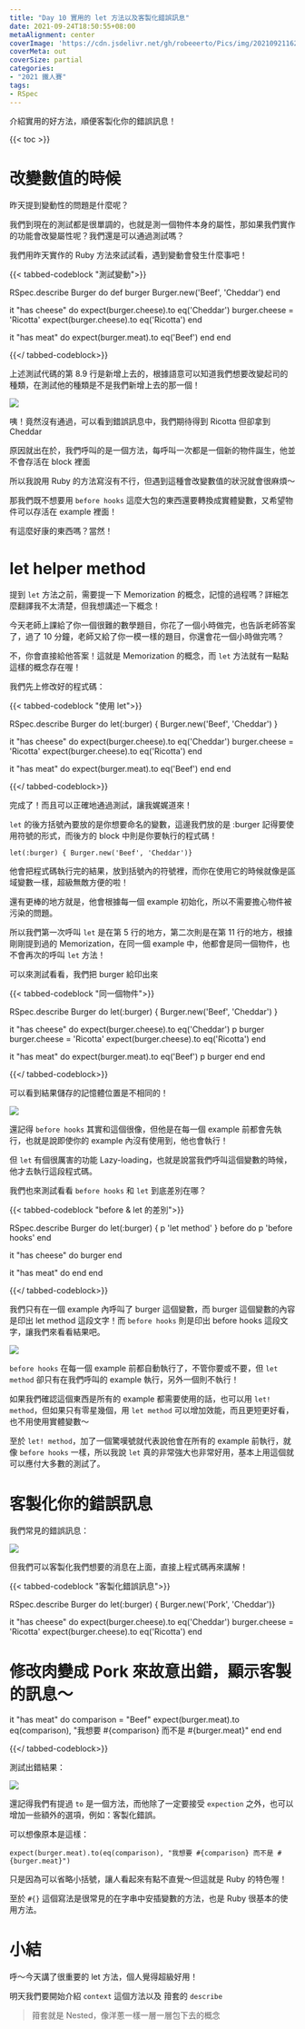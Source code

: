 ```yaml
---
title: "Day 10 實用的 let 方法以及客製化錯誤訊息"
date: 2021-09-24T18:50:55+08:00
metaAlignment: center
coverImage: 'https://cdn.jsdelivr.net/gh/robeeerto/Pics/img/202109211620030.png' 
coverMeta: out
coverSize: partial
categories:
- "2021 鐵人賽"
tags:
- RSpec
---
```


介紹實用的好方法，順便客製化你的錯誤訊息！
<!--more-->
{{< toc >}}
# 改變數值的時候

昨天提到變動性的問題是什麼呢？

我們到現在的測試都是很單調的，也就是測一個物件本身的屬性，那如果我們實作的功能會改變屬性呢？我們還是可以通過測試嗎？

我們用昨天實作的 Ruby 方法來試試看，遇到變動會發生什麼事吧！

{{< tabbed-codeblock "測試變動">}}
<!-- tab ruby -->
RSpec.describe Burger do
  def burger
    Burger.new('Beef', 'Cheddar')
  end
  
  it "has cheese" do
    expect(burger.cheese).to eq('Cheddar')
    burger.cheese = 'Ricotta'
    expect(burger.cheese).to eq('Ricotta')
  end
  
  it "has meat" do
    expect(burger.meat).to eq('Beef')
  end
end
<!-- endtab -->
{{</ tabbed-codeblock>}}

上述測試代碼的第 8.9 行是新增上去的，根據語意可以知道我們想要改變起司的種類，在測試他的種類是不是我們新增上去的那一個！

![](https://cdn.jsdelivr.net/gh/robeeerto/Pics/img/202109241853881.png)

咦！竟然沒有通過，可以看到錯誤訊息中，我們期待得到 Ricotta 但卻拿到 Cheddar

原因就出在於，我們呼叫的是一個方法，每呼叫一次都是一個新的物件誕生，他並不會存活在 block 裡面

所以我說用 Ruby 的方法寫沒有不行，但遇到這種會改變數值的狀況就會很麻煩～

那我們既不想要用 `before hooks` 這麼大包的東西還要轉換成實體變數，又希望物件可以存活在 example 裡面！

有這麼好康的東西嗎？當然！

# let helper method

提到 `let` 方法之前，需要提一下 Memorization 的概念，記憶的過程嗎？詳細怎麼翻譯我不太清楚，但我想講述一下概念！

今天老師上課給了你一個很難的數學題目，你花了一個小時做完，也告訴老師答案了，過了 10 分鐘，老師又給了你一模一樣的題目，你還會花一個小時做完嗎？

不，你會直接給他答案！這就是 Memorization 的概念，而 `let` 方法就有一點點這樣的概念存在喔！

我們先上修改好的程式碼：

{{< tabbed-codeblock "使用 let">}}
<!-- tab ruby -->
RSpec.describe Burger do
  let(:burger) { Burger.new('Beef', 'Cheddar') }
  
  it "has cheese" do
    expect(burger.cheese).to eq('Cheddar')
    burger.cheese = 'Ricotta'
    expect(burger.cheese).to eq('Ricotta')
  end
  
  it "has meat" do
    expect(burger.meat).to eq('Beef')
  end
end
<!-- endtab -->
{{</ tabbed-codeblock>}}

完成了！而且可以正確地通過測試，讓我娓娓道來！

`let` 的後方括號內要放的是你想要命名的變數，這邊我們放的是 :burger 記得要使用符號的形式，而後方的 block 中則是你要執行的程式碼！

```ruby=
let(:burger) { Burger.new('Beef', 'Cheddar')}
```

他會把程式碼執行完的結果，放到括號內的符號裡，而你在使用它的時候就像是區域變數一樣，超級無敵方便的啦！

還有更棒的地方就是，他會根據每一個 example 初始化，所以不需要擔心物件被污染的問題。

所以我們第一次呼叫 `let` 是在第 5 行的地方，第二次則是在第 11 行的地方，根據剛剛提到過的 Memorization，在同一個 example 中，他都會是同一個物件，也不會再次的呼叫 `let` 方法！

可以來測試看看，我們把 burger 給印出來

{{< tabbed-codeblock "同一個物件">}}
<!-- tab ruby -->
RSpec.describe Burger do
  let(:burger) { Burger.new('Beef', 'Cheddar') }
  
  it "has cheese" do
    expect(burger.cheese).to eq('Cheddar')
    p burger
    burger.cheese = 'Ricotta'
    expect(burger.cheese).to eq('Ricotta')
  end
  
  it "has meat" do
    expect(burger.meat).to eq('Beef')
    p burger
  end
end
<!-- endtab -->
{{</ tabbed-codeblock>}}

可以看到結果儲存的記憶體位置是不相同的！

![](https://cdn.jsdelivr.net/gh/robeeerto/Pics/img/202109241855701.png)


還記得 `before hooks` 其實和這個很像，但他是在每一個 example 前都會先執行，也就是說即使你的 example 內沒有使用到，他也會執行！

但 `let` 有個很厲害的功能 Lazy-loading，也就是說當我們呼叫這個變數的時候，他才去執行這段程式碼。

我們也來測試看看 `before hooks` 和 `let` 到底差別在哪？

{{< tabbed-codeblock "before & let 的差別">}}
<!-- tab ruby -->
RSpec.describe Burger do
  let(:burger) { p 'let method' }
  before do
    p 'before hooks'
  end
  
  it "has cheese" do
    burger
  end
  
  it "has meat" do
  end
end
<!-- endtab -->
{{</ tabbed-codeblock>}}

我們只有在一個 example 內呼叫了 burger 這個變數，而 burger 這個變數的內容是印出 let method 這段文字！而 `before hooks` 則是印出 before hooks 這段文字，讓我們來看看結果吧。

![](https://cdn.jsdelivr.net/gh/robeeerto/Pics/img/202109241856349.png)

`before hooks` 在每一個 example 前都自動執行了，不管你要或不要，但 `let method` 卻只有在我們呼叫的 example 執行，另外一個則不執行！

如果我們確認這個東西是所有的 example 都需要使用的話，也可以用 `let! method`，但如果只有零星幾個，用 `let method` 可以增加效能，而且更短更好看，也不用使用實體變數～

至於 `let! method`，加了一個驚嘆號就代表說他會在所有的 example 前執行，就像 `before hooks` 一樣，所以我說 `let` 真的非常強大也非常好用，基本上用這個就可以應付大多數的測試了。

# 客製化你的錯誤訊息

我們常見的錯誤訊息：
 
![](https://cdn.jsdelivr.net/gh/robeeerto/Pics/img/202109241856492.png)

但我們可以客製化我們想要的消息在上面，直接上程式碼再來講解！

{{< tabbed-codeblock "客製化錯誤訊息">}}
<!-- tab ruby -->
RSpec.describe Burger do
  let(:burger) { Burger.new('Pork', 'Cheddar')}

  it "has cheese" do
    expect(burger.cheese).to eq('Cheddar')
    burger.cheese = 'Ricotta'
    expect(burger.cheese).to eq('Ricotta')
  end
  
  # 修改肉變成 Pork 來故意出錯，顯示客製的訊息～
  it "has meat" do
    comparison = "Beef"
    expect(burger.meat).to eq(comparison), "我想要 #{comparison} 而不是 #{burger.meat}"
  end
end
<!-- endtab -->
{{</ tabbed-codeblock>}}

測試出錯結果：

![](https://cdn.jsdelivr.net/gh/robeeerto/Pics/img/202109241858257.png)

還記得我們有提過 `to` 是一個方法，而他除了一定要接受 `expection` 之外，也可以增加一些額外的選項，例如：客製化錯誤。

可以想像原本是這樣：

```ruby=
expect(burger.meat).to(eq(comparison), "我想要 #{comparison} 而不是 #{burger.meat}")
```

只是因為可以省略小括號，讓人看起來有點不直覺～但這就是 Ruby 的特色喔！

至於 `#{}` 這個寫法是很常見的在字串中安插變數的方法，也是 Ruby 很基本的使用方法。

# 小結

呼～今天講了很重要的 let 方法，個人覺得超級好用！ 

明天我們要開始介紹 `context` 這個方法以及 箝套的 `describe`

> 箝套就是 Nested，像洋蔥一樣一層一層包下去的概念






